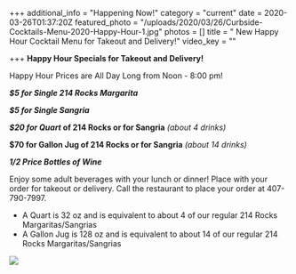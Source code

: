 +++
additional_info = "Happening Now!"
category = "current"
date = 2020-03-26T01:37:20Z
featured_photo = "/uploads/2020/03/26/Curbside-Cocktails-Menu-2020-Happy-Hour-1.jpg"
photos = []
title = " New Happy Hour Cocktail Menu for Takeout and Delivery!"
video_key = ""

+++
**Happy Hour Specials for Takeout and Delivery!**

Happy Hour Prices are All Day Long from Noon - 8:00 pm!

**_$5 for Single 214 Rocks Margarita_**

**_$5 for Single Sangria_**

**_$20 for Quart_ of 214 Rocks or for Sangria** _(about 4 drinks)_

**$70 for Gallon Jug of 214 Rocks or for Sangria** _(about 14 drinks)_

**_1/2 Price Bottles of Wine_**

Enjoy some adult beverages with your lunch or dinner! Place with your order for takeout or delivery. Call the restaurant to place your order at 407-790-7997.

* A Quart is 32 oz and is equivalent to about 4 of our regular 214 Rocks Margaritas/Sangrias
* A Gallon Jug is 128 oz and is equivalent to about 14 of our regular 214 Rocks Margaritas/Sangrias

![](/uploads/2020/03/26/Happy-Hour-Curbside-Specials_Tag-1.jpg)